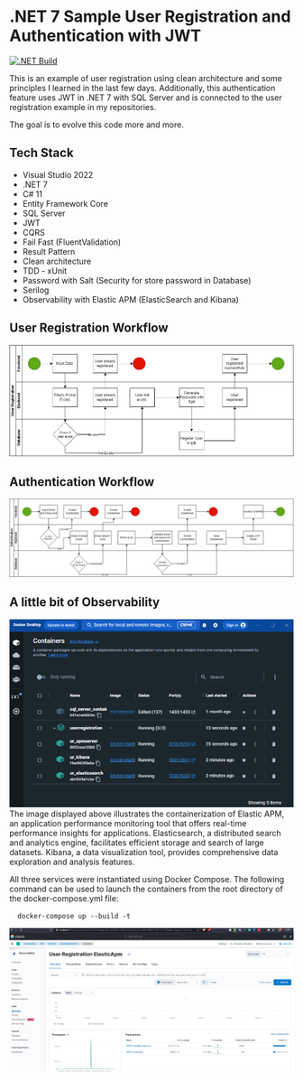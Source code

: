  
# .NET 7 Sample User Registration and Authentication with JWT
[![.NET Build](https://github.com/rodrigosbrito/UserRegistration/actions/workflows/build.yml/badge.svg)](https://github.com/rodrigosbrito/UserRegistration/actions/workflows/build.yml)

This is an example of user registration using clean architecture and some principles I learned in the last few days. Additionally, this authentication feature uses JWT in .NET 7 with SQL Server and is connected to the user registration example in my repositories.

The goal is to evolve this code more and more.

## Tech Stack  

- Visual Studio 2022
- .NET 7
- C# 11
- Entity Framework Core
- SQL Server
- JWT
- CQRS
- Fail Fast (FluentValidation)
- Result Pattern
- Clean architecture
- TDD - xUnit
- Password with Salt (Security for store password in Database)
- Serilog
- Observability with Elastic APM (ElasticSearch and Kibana)

## User Registration Workflow
![App Screenshot](https://github.com/rodrigosbrito/UserRegistration/blob/main/docs/User%20Registration.jpg?raw=true)

## Authentication Workflow
![App Screenshot](https://github.com/rodrigosbrito/UserRegistration/blob/main/docs/Authentication.jpg?raw=true)

## A little bit of Observability
![App Screenshot](https://github.com/rodrigosbrito/UserRegistration/blob/main/docs/elastic_apm_containers.png?raw=true)
The image displayed above illustrates the containerization of Elastic APM, an application performance monitoring tool that offers real-time performance insights for applications. Elasticsearch, a distributed search and analytics engine, facilitates efficient storage and search of large datasets. Kibana, a data visualization tool, provides comprehensive data exploration and analysis features.

All three services were instantiated using Docker Compose. The following command can be used to launch the containers from the root directory of the docker-compose.yml file:
 
~~~docker  
  docker-compose up --build -t
~~~  
![App Screenshot](https://github.com/rodrigosbrito/UserRegistration/blob/main/docs/elastic_apm_services.png?raw=true)